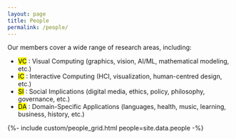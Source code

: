 ```yaml
---
layout: page
title: People
permalink: /people/
---
```


Our members cover a wide range of research areas, including:
<ul>
<li><mark class="tag">VC</mark> : Visual Computing (graphics, vision, AI/ML, mathematical modeling, etc.)</li>
<li><mark class="tag">IC</mark> : Interactive Computing (HCI, visualization, human-centred design, etc.)</li>
<li><mark class="tag">SI</mark> : Social Implications (digital media, ethics, policy, philosophy, governance, etc.)</li>
<li><mark class="tag">DA</mark> : Domain-Specific Applications (languages, health, music, learning, business, history, etc.)</li>
</ul>

{%- include custom/people_grid.html people=site.data.people -%}